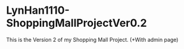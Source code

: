 # LynHan1110-ShoppingMallProjectVer0.2
This is the Version 2 of my Shopping Mall Project. (+With admin page)
